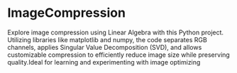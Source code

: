 # ImageCompression
Explore image compression using Linear Algebra with this Python project. Utilizing libraries like matplotlib and numpy, the code separates RGB channels, applies Singular Value Decomposition (SVD), and allows customizable compression to efficiently reduce image size while preserving quality.Ideal for learning and experimenting with image optimizing 
